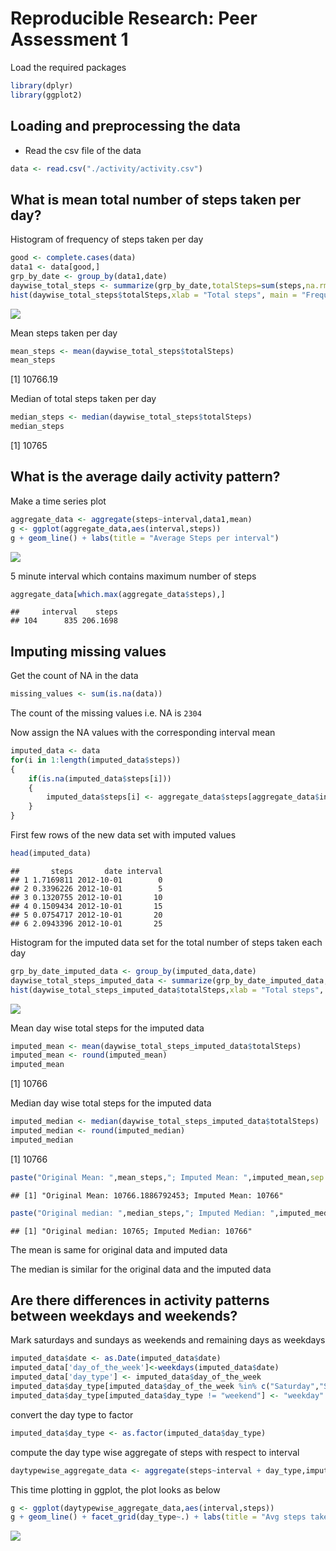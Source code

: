 # Reproducible Research: Peer Assessment 1


Load the required packages

```r
library(dplyr)
library(ggplot2)
```

## Loading and preprocessing the data
- Read the csv file of the data

```r
data <- read.csv("./activity/activity.csv")
```

## What is mean total number of steps taken per day?
Histogram of frequency of steps taken per day

```r
good <- complete.cases(data)
data1 <- data[good,]
grp_by_date <- group_by(data1,date)
daywise_total_steps <- summarize(grp_by_date,totalSteps=sum(steps,na.rm = TRUE))
hist(daywise_total_steps$totalSteps,xlab = "Total steps", main = "Frequency of Day wise total steps")
```

![](PA1_template_files/figure-html/unnamed-chunk-3-1.png)<!-- -->

Mean steps taken per day

```r
mean_steps <- mean(daywise_total_steps$totalSteps)
mean_steps
```

[1] 10766.19

Median of total steps taken per day

```r
median_steps <- median(daywise_total_steps$totalSteps)
median_steps
```

[1] 10765

## What is the average daily activity pattern?
Make a time series plot

```r
aggregate_data <- aggregate(steps~interval,data1,mean)
g <- ggplot(aggregate_data,aes(interval,steps))
g + geom_line() + labs(title = "Average Steps per interval")
```

![](PA1_template_files/figure-html/unnamed-chunk-6-1.png)<!-- -->

5 minute interval which contains maximum number of steps

```r
aggregate_data[which.max(aggregate_data$steps),]
```

```
##     interval    steps
## 104      835 206.1698
```

## Imputing missing values
Get the count of NA in the data

```r
missing_values <- sum(is.na(data))
```
The count of the missing values i.e. NA is ``2304``

Now assign the NA values with the corresponding interval mean

```r
imputed_data <- data
for(i in 1:length(imputed_data$steps))
{
    if(is.na(imputed_data$steps[i]))
    {
        imputed_data$steps[i] <- aggregate_data$steps[aggregate_data$interval == imputed_data$interval[i]]
    }
}
```
First few rows of the new data set with imputed values

```r
head(imputed_data)
```

```
##       steps       date interval
## 1 1.7169811 2012-10-01        0
## 2 0.3396226 2012-10-01        5
## 3 0.1320755 2012-10-01       10
## 4 0.1509434 2012-10-01       15
## 5 0.0754717 2012-10-01       20
## 6 2.0943396 2012-10-01       25
```
Histogram for the imputed data set for the total number of steps taken each day

```r
grp_by_date_imputed_data <- group_by(imputed_data,date)
daywise_total_steps_imputed_data <- summarize(grp_by_date_imputed_data,totalSteps=sum(steps,na.rm = TRUE))
hist(daywise_total_steps_imputed_data$totalSteps,xlab = "Total steps", main = "Frequency of Day wise total steps")
```

![](PA1_template_files/figure-html/unnamed-chunk-11-1.png)<!-- -->

Mean day wise total steps for the imputed data

```r
imputed_mean <- mean(daywise_total_steps_imputed_data$totalSteps)
imputed_mean <- round(imputed_mean)
imputed_mean
```

[1] 10766

Median day wise total steps for the imputed data

```r
imputed_median <- median(daywise_total_steps_imputed_data$totalSteps)
imputed_median <- round(imputed_median)
imputed_median
```

[1] 10766


```r
paste("Original Mean: ",mean_steps,"; Imputed Mean: ",imputed_mean,sep = "")
```

```
## [1] "Original Mean: 10766.1886792453; Imputed Mean: 10766"
```

```r
paste("Original median: ",median_steps,"; Imputed Median: ",imputed_median,sep="")
```

```
## [1] "Original median: 10765; Imputed Median: 10766"
```
The mean is same for original data and imputed data

The median is similar for the original data and the imputed data

## Are there differences in activity patterns between weekdays and weekends?
Mark saturdays and sundays as weekends and remaining days as weekdays

```r
imputed_data$date <- as.Date(imputed_data$date)
imputed_data['day_of_the_week']<-weekdays(imputed_data$date)
imputed_data['day_type'] <- imputed_data$day_of_the_week
imputed_data$day_type[imputed_data$day_of_the_week %in% c("Saturday","Sunday")] <- "weekend"
imputed_data$day_type[imputed_data$day_type != "weekend"] <- "weekday"
```
convert the day type to factor

```r
imputed_data$day_type <- as.factor(imputed_data$day_type)
```
compute the day type wise aggregate of steps with respect to interval

```r
daytypewise_aggregate_data <- aggregate(steps~interval + day_type,imputed_data,mean)
```
This time plotting in ggplot, the plot looks as below

```r
g <- ggplot(daytypewise_aggregate_data,aes(interval,steps))
g + geom_line() + facet_grid(day_type~.) + labs(title = "Avg steps taken for 5 minute interval across weekdays and weekends")
```

![](PA1_template_files/figure-html/unnamed-chunk-18-1.png)<!-- -->
